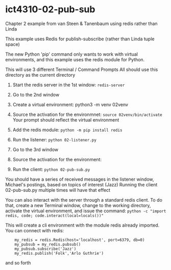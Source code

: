 # ict4310-02-pub-sub
Chapter 2 example from van Steen &amp; Tanenbaum using redis rather than Linda

This example uses Redis for publish-subscribe (rather than Linda tuple space)

The new Python 'pip' command only wants to work with virtual environments, and this example uses the redis module for Python.

This will use 3 different Terminal / Command Prompts
All should use this directory as the current directory

1) Start the redis server in the 1st window: `redis-server`

2) Go to the 2nd window
3) Create a virtual environment: python3 -m venv 02venv      
4) Source the activation for the environmnet: `source 02venv/bin/activate`
   Your prompt should reflect the virtual environment
5) Add  the redis module: `python -m pip install redis`
6) Run the listener: `python 02-listener.py`

7) Go to the 3rd window
8) Source the activation for the environment:
9) Run the client: `python 02-pub-sub.py`

You should have a series of received messages in the listener window, Michael's postings, based on topics of interest (Jazz)
Running the client 02-pub-sub.py multiple times will have that effect

You can also interact with the server through a standard redis client.
To do that, create a new Terminal window, change to the working directory, activate the virtual environment, and issue the command:
`python -c "import redis, code; code.interact(local=locals())"`

This will create a cli environment with the module redis already imported.
You can connect with redis:
```
    my_redis = redis.Redis(host='localhost', port=6379, db=0)
    my_pubsub = my_redis.pubsub()
    my_pubsub.subscribe('Jazz')
    my_redis.publish('Folk','Arlo Guthrie')
```
and so forth

